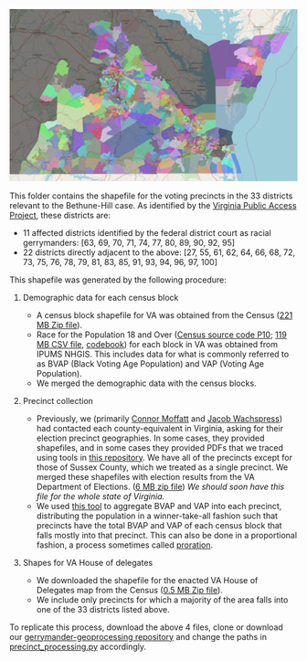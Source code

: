 ![precinct map](precinctmap.png)

This folder contains the shapefile for the voting precincts in the 33 districts relevant to the Bethune-Hill case. As identified by the [Virginia Public Access Project](https://www.vpap.org/visuals/visual/ruling-could-impact-1-3-house-districts), these districts are:
  - 11 affected districts identified by the federal district court as racial gerrymanders: [63, 69, 70, 71, 74, 77, 80, 89, 90, 92, 95]
  - 22 districts directly adjacent to the above: [27, 55, 61, 62, 64, 66, 68, 72, 73, 75, 76, 78, 79, 81, 83, 85, 91, 93, 94, 96, 97, 100]
  
This shapefile was generated by the following procedure:

1) Demographic data for each census block
    - A census block shapefile for VA was obtained from the Census ([221 MB Zip file](https://www2.census.gov/geo/tiger/TIGER2010BLKPOPHU/tabblock2010_51_pophu.zip)).
    - Race for the Population 18 and Over ([Census source code P10](https://factfinder.census.gov/faces/tableservices/jsf/pages/productview.xhtml?src=bkmk); [119 MB CSV file](https://drive.google.com/a/princeton.edu/file/d/12PcBW7nVuzD_r05t_Vrc6MLwgF_WaYTX/view?usp=sharing), [codebook](https://drive.google.com/a/princeton.edu/file/d/12JaVWt8CEB2vuJLK4cqrUwt5Ne8CiiFo/view?usp=sharing))  for each block in VA was obtained from IPUMS NHGIS. This includes data for what is commonly referred to as BVAP (Black Voting Age Population) and VAP (Voting Age Population).
    - We merged the demographic data with the census blocks.

2) Precinct collection
    - Previously, we (primarily [Connor Moffatt](https://github.com/connormoffatt) and [Jacob Wachspress](https://github.com/jacobwachspress)) had contacted each county-equivalent in Virginia, asking for their election precinct geographies. In some cases, they provided shapefiles, and in some cases they provided PDFs that we traced using tools in [this repository](https://github.com/PrincetonUniversity/gerrymander-geoprocessing). We have all of the precincts except for those of Sussex County, which we treated as a single precinct. We merged these shapefiles with election results from the VA Department of Elections. ([6 MB zip file](https://drive.google.com/a/princeton.edu/file/d/1An_ysqVWmvLRiLAvTaAqwxb_qeSt_Joi/view?usp=sharing)) _We should soon have this file for the whole state of Virginia._
    - We used [this tool](https://github.com/PrincetonUniversity/gerrymander-geoprocessing/blob/master/areal_interpolation/areal_interpolation.py) to aggregate BVAP and VAP into each precinct, distributing the population in a winner-take-all fashion such that precincts have the total BVAP and VAP of each census block that falls mostly into that precinct. This can also be done in a proportional fashion, a process sometimes called [proration](https://github.com/gerrymandr/Preprocessing/).
    
3) Shapes for VA House of delegates
    - We downloaded the shapefile for the enacted VA House of Delegates map from the Census ([0.5 MB Zip file](https://www2.census.gov/geo/tiger/GENZ2017/shp/cb_2017_51_sldl_500k.zip)).
    - We include only precincts for which a majority of the area falls into one of the 33 districts listed above.
    
To replicate this process, download the above 4 files, clone or download our [gerrymander-geoprocessing repository](https://github.com/PrincetonUniversity/gerrymander-geoprocessing) and change the paths in [precinct_processing.py](precinct_processing.py) accordingly.
